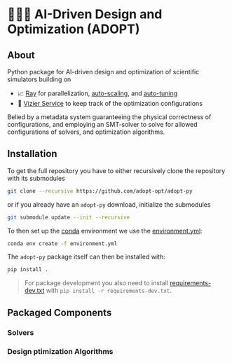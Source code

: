 # 🤖🌊🚀 AI-Driven Design and Optimization (ADOPT)

## About

Python package for AI-driven design and optimization of scientific simulators building on

* 📈 [Ray](https://www.ray.io) for parallelization, [auto-scaling](https://docs.ray.io/en/latest/cluster/getting-started.html), and [auto-tuning](https://docs.ray.io/en/latest/tune/index.html)
* 🤖 [Vizier Service](https://github.com/google/vizier) to keep track of the optimization configurations

Belied by a metadata system guaranteeing the physical correctness of configurations, and employing an SMT-solver to solve for allowed configurations of solvers, and optimization algorithms.

## Installation

To get the full repository you have to either recursively clone the repository with its submodules

```bash
git clone --recursive https://github.com/adopt-opt/adopt-py
```

or if you already have an `adopt-py` download, initialize the submodules

```bash
git submodule update --init --recursive
```

To then set up the [conda](https://conda.io/projects/conda/en/latest/index.html) environment we use the [environment.yml](./environment.yml):

```bash
conda env create -f environment.yml
```

The `adopt-py` package itself can then be installed with:

```bash
pip install .
```

> For package development you also need to install [requirements-dev.txt](./requirements-dev.txt) with `pip install -r requirements-dev.txt`.

## Packaged Components

### Solvers

### Design ptimization Algorithms
